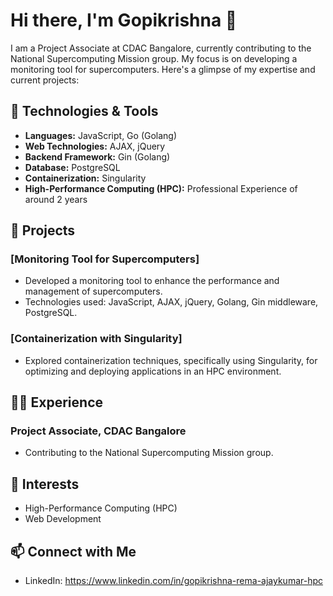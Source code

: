 
# Hi there, I'm Gopikrishna 👋 

I am a Project Associate at CDAC Bangalore, currently contributing to the National Supercomputing Mission group. 
My focus is on developing a monitoring tool for supercomputers. Here's a glimpse of my expertise and current projects:

## 🔧 Technologies & Tools

- **Languages:** JavaScript, Go (Golang)
- **Web Technologies:** AJAX, jQuery
- **Backend Framework:** Gin (Golang)
- **Database:** PostgreSQL
- **Containerization:** Singularity
- **High-Performance Computing (HPC):** Professional Experience of around 2 years

## 🚀 Projects

### [Monitoring Tool for Supercomputers]
- Developed a monitoring tool to enhance the performance and management of supercomputers.
- Technologies used: JavaScript, AJAX, jQuery, Golang, Gin middleware, PostgreSQL.

### [Containerization with Singularity]
- Explored containerization techniques, specifically using Singularity, for optimizing and deploying applications in an HPC environment.

## 👨‍💻 Experience

### Project Associate, CDAC Bangalore
- Contributing to the National Supercomputing Mission group.

## 🌱 Interests

- High-Performance Computing (HPC)
- Web Development

## 📫 Connect with Me

- LinkedIn: https://www.linkedin.com/in/gopikrishna-rema-ajaykumar-hpc
